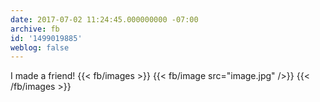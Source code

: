 ```yaml
---
date: 2017-07-02 11:24:45.000000000 -07:00
archive: fb
id: '1499019885'
weblog: false
---
```


I made a friend!
{{< fb/images >}}
{{< fb/image src="image.jpg" />}}
{{< /fb/images >}}
